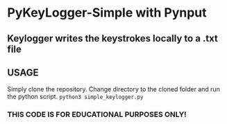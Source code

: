# PyKeyLogger-Simple with Pynput
## Keylogger writes the keystrokes locally to a .txt file
## USAGE 
Simply clone the repository. Change directory to the cloned folder and run the python script.
`python3 simple_keylogger.py`

### THIS CODE IS FOR EDUCATIONAL PURPOSES ONLY!
